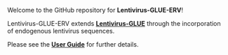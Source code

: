 Welcome to the GitHub repository for **Lentivirus-GLUE-ERV**!

Lentivirus-GLUE-ERV extends **[Lentivirus-GLUE](https://github.com/giffordlabcvr/Lentivirus-GLUE)** through the incorporation of endogenous lentivirus sequences.

Please see the **[User Guide](https://github.com/giffordlabcvr/Lentivirus-GLUE/wiki/Lentivirus-GLUE-ERV-Project-Background)** for further details.
